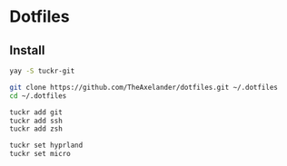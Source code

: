 # Dotfiles

## Install

```bash
yay -S tuckr-git

git clone https://github.com/TheAxelander/dotfiles.git ~/.dotfiles
cd ~/.dotfiles

tuckr add git
tuckr add ssh
tuckr add zsh

tuckr set hyprland
tuckr set micro
```
